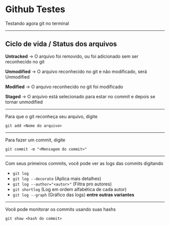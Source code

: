 # Github Testes

Testando agora git no terminal

---

## Ciclo de vida / Status dos arquivos

**Untracked** -> O arquivo foi removido, ou foi adicionado sem ser reconhecido no git

**Unmodified** -> O arquivo reconhecido no git e não modificado, será Unmodified

**Modified** -> O arquivo reconhecido no git foi modificado

**Staged** -> O arquivo está selecionado para estar no commit e depois se tornar unmodified

---

Para que o git reconheça seu arquivo, digite

`git add <Nome do arquivo>`

---

Para fazer um commit, digite

`git commit -m "<Mensagem do commit>"`

---

Com seus primeiros commits, você pode ver as logs das commits digitando

- `git log`
- `git log --decorate` (Aplica mais detalhes)
- `git log --author="<autor>"` (Filtra pro autores)
- `git shortlog` (Log em ordem alfabética de cada autor)
- `git log --graph` (Gráfico das logs)
**entre outras variantes**

---

Você pode monitorar os commits usando suas hashs

`git show <hash do commit>`




